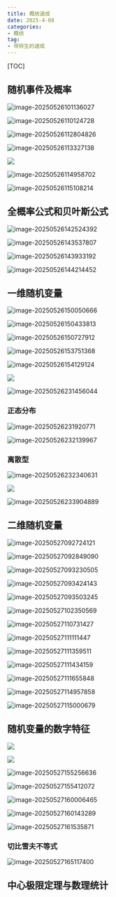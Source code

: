 ```yaml
---
title: 概统速成
date: 2025-4-08
categories: 
- 概统
tag:
- 带砖生的速成
---
```


<!-- toc -->

[TOC]

## 随机事件及概率

![image-20250526101136027](../../../img/image-20250526101136027.png)

![image-20250526110124728](../../../img/image-20250526110124728.png)

![image-20250526112804826](../../../img/image-20250526112804826.png)

![image-20250526113327138](../../../img/image-20250526113327138.png)

![](../../../img/image-20250526114853101.png)

![image-20250526114958702](../../../img/image-20250526114958702.png)

![image-20250526115108214](../../../img/image-20250526115108214.png)

## 全概率公式和贝叶斯公式

![image-20250526142524392](../../../img/image-20250526142524392.png)

![image-20250526143537807](../../../img/image-20250526143537807.png)

![image-20250526143933192](../../../img/image-20250526143933192.png)

![image-20250526144214452](../../../img/image-20250526144214452.png)

## 一维随机变量

![image-20250526150050666](../../../img/image-20250526150050666.png)

![image-20250526150433813](../../../img/image-20250526150433813.png)

![image-20250526150727912](../../../img/image-20250526150727912.png)

![image-20250526153751368](../../../img/image-20250526153751368.png)

![image-20250526154129124](../../../img/image-20250526154129124.png)

![](../../../img/image-20250526154751113.png)

![image-20250526231456044](./../../../img/image-20250526231456044.png)

### 正态分布

![image-20250526231920771](./../../../img/image-20250526231920771.png)

![image-20250526232139967](./../../../img/image-20250526232139967.png)

### 离散型

![image-20250526232340631](./../../../img/image-20250526232340631.png)

![](./../../../img/image-20250526233854640.png)

![image-20250526233904889](./../../../img/image-20250526233904889.png)

## 二维随机变量

![image-20250527092724121](../../../img/image-20250527092724121.png)

![image-20250527092849090](../../../img/image-20250527092849090.png)

![image-20250527093230505](../../../img/image-20250527093230505.png)

![image-20250527093424143](../../../img/image-20250527093424143.png)

![image-20250527093503245](../../../img/image-20250527093503245.png)

![image-20250527102350569](../../../img/image-20250527102350569.png)

![image-20250527110731427](../../../img/image-20250527110731427.png)

![image-20250527111111447](../../../img/image-20250527111111447.png)

![image-20250527111359511](../../../img/image-20250527111359511.png)

![image-20250527111434159](../../../img/image-20250527111434159.png)

![image-20250527111655848](../../../img/image-20250527111655848.png)

![image-20250527114957858](../../../img/image-20250527114957858.png)

![image-20250527115000679](../../../img/image-20250527115000679.png)

## 随机变量的数字特征

![](../../../img/image-20250527152437563.png)

![](../../../img/image-20250527154952296.png)

![image-20250527155256636](../../../img/image-20250527155256636.png)

![image-20250527155412072](../../../img/image-20250527155412072.png)

![image-20250527160006465](../../../img/image-20250527160006465.png)

![image-20250527160143289](../../../img/image-20250527160143289.png)

![image-20250527161535871](../../../img/image-20250527161535871.png)

### 切比雪夫不等式

![image-20250527165117400](../../../img/image-20250527165117400.png)

## 中心极限定理与数理统计



